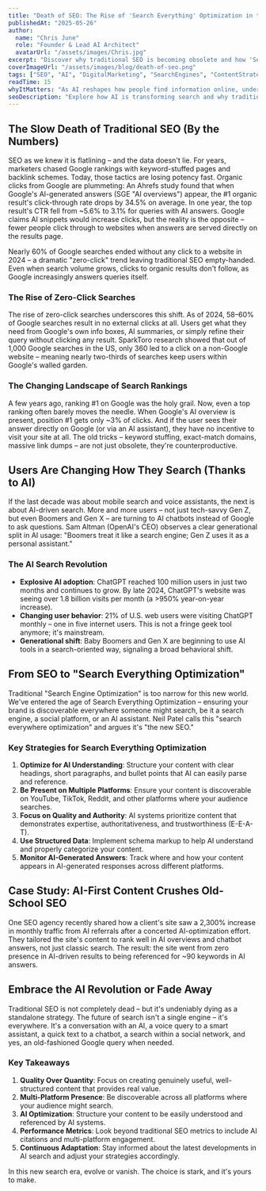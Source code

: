 ```yaml
---
title: "Death of SEO: The Rise of 'Search Everything' Optimization in the AI Era"
publishedAt: "2025-05-26"
author:
  name: "Chris June"
  role: "Founder & Lead AI Architect"
  avatarUrl: "/assets/images/Chris.jpg"
excerpt: "Discover why traditional SEO is becoming obsolete and how 'Search Everything Optimization' is taking its place in the age of AI-powered search and chatbots."
coverImageUrl: "/assets/images/blog/death-of-seo.png"
tags: ["SEO", "AI", "DigitalMarketing", "SearchEngines", "ContentStrategy", "LLMO", "SearchEverythingOptimization"]
readTime: 15
whyItMatters: "As AI reshapes how people find information online, understanding the shift from traditional SEO to multi-platform search optimization is crucial for maintaining online visibility and relevance."
seoDescription: "Explore how AI is transforming search and why traditional SEO strategies are being replaced by a new approach called 'Search Everything Optimization' in this in-depth analysis."
---
```


## The Slow Death of Traditional SEO (By the Numbers)

SEO as we knew it is flatlining – and the data doesn't lie. For years, marketers chased Google rankings with keyword-stuffed pages and backlink schemes. Today, those tactics are losing potency fast. Organic clicks from Google are plummeting: An Ahrefs study found that when Google's AI-generated answers (SGE "AI overviews") appear, the #1 organic result's click-through rate drops by 34.5% on average. In one year, the top result's CTR fell from ~5.6% to 3.1% for queries with AI answers. Google claims AI snippets would increase clicks, but the reality is the opposite – fewer people click through to websites when answers are served directly on the results page.

Nearly 60% of Google searches ended without any click to a website in 2024 – a dramatic "zero-click" trend leaving traditional SEO empty-handed. Even when search volume grows, clicks to organic results don't follow, as Google increasingly answers queries itself.

### The Rise of Zero-Click Searches

The rise of zero-click searches underscores this shift. As of 2024, 58–60% of Google searches result in no external clicks at all. Users get what they need from Google's own info boxes, AI summaries, or simply refine their query without clicking any result. SparkToro research showed that out of 1,000 Google searches in the US, only 360 led to a click on a non-Google website – meaning nearly two-thirds of searches keep users within Google's walled garden.

### The Changing Landscape of Search Rankings

A few years ago, ranking #1 on Google was the holy grail. Now, even a top ranking often barely moves the needle. When Google's AI overview is present, position #1 gets only ~3% of clicks. And if the user sees their answer directly on Google (or via an AI assistant), they have no incentive to visit your site at all. The old tricks – keyword stuffing, exact-match domains, massive link dumps – are not just obsolete, they're counterproductive.

## Users Are Changing How They Search (Thanks to AI)

If the last decade was about mobile search and voice assistants, the next is about AI-driven search. More and more users – not just tech-savvy Gen Z, but even Boomers and Gen X – are turning to AI chatbots instead of Google to ask questions. Sam Altman (OpenAI's CEO) observes a clear generational split in AI usage: "Boomers treat it like a search engine; Gen Z uses it as a personal assistant."

### The AI Search Revolution

- **Explosive AI adoption**: ChatGPT reached 100 million users in just two months and continues to grow. By late 2024, ChatGPT's website was seeing over 1.8 billion visits per month (a >950% year-on-year increase).
- **Changing user behavior**: 21% of U.S. web users were visiting ChatGPT monthly – one in five internet users. This is not a fringe geek tool anymore; it's mainstream.
- **Generational shift**: Baby Boomers and Gen X are beginning to use AI tools in a search-oriented way, signaling a broad behavioral shift.

## From SEO to "Search Everything Optimization"

Traditional "Search Engine Optimization" is too narrow for this new world. We've entered the age of Search Everything Optimization – ensuring your brand is discoverable everywhere someone might search, be it a search engine, a social platform, or an AI assistant. Neil Patel calls this "search everywhere optimization" and argues it's "the new SEO."

### Key Strategies for Search Everything Optimization

1. **Optimize for AI Understanding**: Structure your content with clear headings, short paragraphs, and bullet points that AI can easily parse and reference.
2. **Be Present on Multiple Platforms**: Ensure your content is discoverable on YouTube, TikTok, Reddit, and other platforms where your audience searches.
3. **Focus on Quality and Authority**: AI systems prioritize content that demonstrates expertise, authoritativeness, and trustworthiness (E-E-A-T).
4. **Use Structured Data**: Implement schema markup to help AI understand and properly categorize your content.
5. **Monitor AI-Generated Answers**: Track where and how your content appears in AI-generated responses across different platforms.

## Case Study: AI-First Content Crushes Old-School SEO

One SEO agency recently shared how a client's site saw a 2,300% increase in monthly traffic from AI referrals after a concerted AI-optimization effort. They tailored the site's content to rank well in AI overviews and chatbot answers, not just classic search. The result: the site went from zero presence in AI-driven results to being referenced for ~90 keywords in AI answers.

## Embrace the AI Revolution or Fade Away

Traditional SEO is not completely dead – but it's undeniably dying as a standalone strategy. The future of search isn't a single engine – it's everywhere. It's a conversation with an AI, a voice query to a smart assistant, a quick text to a chatbot, a search within a social network, and yes, an old-fashioned Google query when needed.

### Key Takeaways

1. **Quality Over Quantity**: Focus on creating genuinely useful, well-structured content that provides real value.
2. **Multi-Platform Presence**: Be discoverable across all platforms where your audience might search.
3. **AI Optimization**: Structure your content to be easily understood and referenced by AI systems.
4. **Performance Metrics**: Look beyond traditional SEO metrics to include AI citations and multi-platform engagement.
5. **Continuous Adaptation**: Stay informed about the latest developments in AI search and adjust your strategies accordingly.

In this new search era, evolve or vanish. The choice is stark, and it's yours to make.

